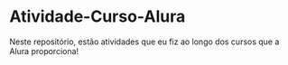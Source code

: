 # Atividade-Curso-Alura
Neste repositório, estão atividades que eu fiz ao longo dos cursos que a Alura proporciona!
